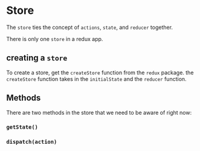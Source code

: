 # Store

The `store` ties the concept of `actions`, `state`, and `reducer` together.

There is only one `store` in a redux app.

## creating a `store`
To create a store, get the `createStore` function from the `redux` package.
the `createStore` function takes in the `initialState` and the `reducer` function.

## Methods
There are two methods in the store that we need to be aware of right now:
### `getState()`


### `dispatch(action)`
